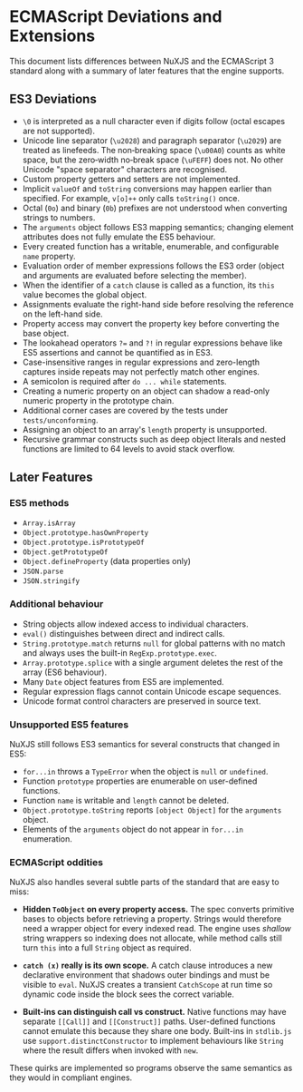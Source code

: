 # ECMAScript Deviations and Extensions

This document lists differences between NuXJS and the ECMAScript 3 standard along with a summary of later features that the engine supports.

## ES3 Deviations

- `\0` is interpreted as a null character even if digits follow (octal escapes are not supported).
- Unicode line separator (`\u2028`) and paragraph separator (`\u2029`) are treated as linefeeds. The non‑breaking space (`\u00A0`) counts as white space, but the zero‑width no‑break space (`\uFEFF`) does not. No other Unicode "space separator" characters are recognised.
- Custom property getters and setters are not implemented.
- Implicit `valueOf` and `toString` conversions may happen earlier than specified. For example, `v[o]++` only calls `toString()` once.
- Octal (`0o`) and binary (`0b`) prefixes are not understood when converting strings to numbers.
- The `arguments` object follows ES3 mapping semantics; changing element attributes does not fully emulate the ES5 behaviour.
- Every created function has a writable, enumerable, and configurable `name` property.
- Evaluation order of member expressions follows the ES3 order (object and arguments are evaluated before selecting the member).
- When the identifier of a `catch` clause is called as a function, its `this` value becomes the global object.
- Assignments evaluate the right-hand side before resolving the reference on the left-hand side.
- Property access may convert the property key before converting the base object.
- The lookahead operators `?=` and `?!` in regular expressions behave like ES5 assertions and cannot be quantified as in ES3.
- Case-insensitive ranges in regular expressions and zero-length captures inside repeats may not perfectly match other engines.
- A semicolon is required after `do ... while` statements.
- Creating a numeric property on an object can shadow a read-only numeric property in the prototype chain.
- Additional corner cases are covered by the tests under `tests/unconforming`.
- Assigning an object to an array's `length` property is unsupported.
- Recursive grammar constructs such as deep object literals and nested functions are limited to 64 levels to avoid stack overflow.

## Later Features

### ES5 methods

- `Array.isArray`
- `Object.prototype.hasOwnProperty`
- `Object.prototype.isPrototypeOf`
- `Object.getPrototypeOf`
- `Object.defineProperty` (data properties only)
- `JSON.parse`
- `JSON.stringify`

### Additional behaviour

- String objects allow indexed access to individual characters.
- `eval()` distinguishes between direct and indirect calls.
- `String.prototype.match` returns `null` for global patterns with no match and always uses the built-in `RegExp.prototype.exec`.
- `Array.prototype.splice` with a single argument deletes the rest of the array (ES6 behaviour).
- Many `Date` object features from ES5 are implemented.
- Regular expression flags cannot contain Unicode escape sequences.
- Unicode format control characters are preserved in source text.

### Unsupported ES5 features

NuXJS still follows ES3 semantics for several constructs that changed in ES5:

- `for...in` throws a `TypeError` when the object is `null` or `undefined`.
- Function `prototype` properties are enumerable on user-defined functions.
- Function `name` is writable and `length` cannot be deleted.
- `Object.prototype.toString` reports `[object Object]` for the `arguments` object.
- Elements of the `arguments` object do not appear in `for...in` enumeration.

### ECMAScript oddities

NuXJS also handles several subtle parts of the standard that are easy to miss:

- **Hidden `ToObject` on every property access.** The spec converts primitive
  bases to objects before retrieving a property. Strings would therefore need a
  wrapper object for every indexed read. The engine uses _shallow_ string
  wrappers so indexing does not allocate, while method calls still turn `this`
  into a full `String` object as required.

- **`catch (x)` really is its own scope.** A catch clause introduces a new
  declarative environment that shadows outer bindings and must be visible to
  `eval`. NuXJS creates a transient `CatchScope` at run time so dynamic code
  inside the block sees the correct variable.

- **Built-ins can distinguish call vs construct.** Native functions may have
  separate `[[Call]]` and `[[Construct]]` paths. User-defined functions cannot
  emulate this because they share one body. Built-ins in `stdlib.js` use
  `support.distinctConstructor` to implement behaviours like `String` where the
  result differs when invoked with `new`.

These quirks are implemented so programs observe the same semantics as they
would in compliant engines.
